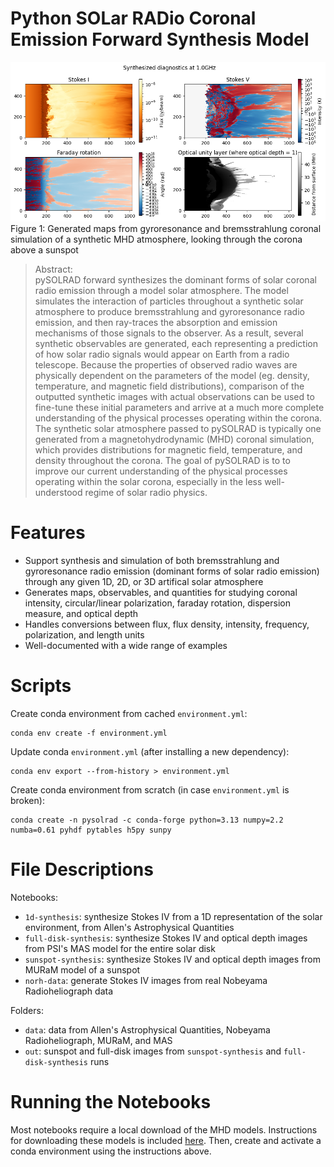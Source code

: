 # Python SOLar RADio Coronal Emission Forward Synthesis Model

![](out/sunspot-side.png)
Figure 1: Generated maps from gyroresonance and bremsstrahlung coronal simulation of a synthetic MHD atmosphere, looking through the corona above a sunspot

> Abstract:<br>pySOLRAD forward synthesizes the dominant forms of solar coronal radio emission through a model solar atmosphere. The model simulates the interaction of particles throughout a synthetic solar atmosphere to produce bremsstrahlung and gyroresonance radio emission, and then ray-traces the absorption and emission mechanisms of those signals to the observer. As a result, several synthetic observables are generated, each representing a prediction of how solar radio signals would appear on Earth from a radio telescope. Because the properties of observed radio waves are physically dependent on the parameters of the model (eg. density, temperature, and magnetic field distributions), comparison of the outputted synthetic images with actual observations can be used to fine-tune these initial parameters and arrive at a much more complete understanding of the physical processes operating within the corona. The synthetic solar atmosphere passed to pySOLRAD is typically one generated from a magnetohydrodynamic (MHD) coronal simulation, which provides distributions for magnetic field, temperature, and density throughout the corona. The goal of pySOLRAD is to to improve our current understanding of the physical processes operating within the solar corona, especially in the less well-understood regime of solar radio physics.

# Features
- Support synthesis and simulation of both bremsstrahlung and gyroresonance radio emission (dominant forms of solar radio emission) through any given 1D, 2D, or 3D artifical solar atmosphere
- Generates maps, observables, and quantities for studying coronal intensity, circular/linear polarization, faraday rotation, dispersion measure, and optical depth
- Handles conversions between flux, flux density, intensity, frequency, polarization, and length units
- Well-documented with a wide range of examples

# Scripts
Create conda environment from cached `environment.yml`:
```batch
conda env create -f environment.yml
```

Update conda `environment.yml` (after installing a new dependency):
```batch
conda env export --from-history > environment.yml
```

Create conda environment from scratch (in case `environment.yml` is broken):
```batch
conda create -n pysolrad -c conda-forge python=3.13 numpy=2.2 numba=0.61 pyhdf pytables h5py sunpy
```

# File Descriptions
Notebooks:
* `1d-synthesis`: synthesize Stokes IV from a 1D representation of the solar environment, from Allen's Astrophysical Quantities
* `full-disk-synthesis`: synthesize Stokes IV and optical depth images from PSI's MAS model for the entire solar disk
* `sunspot-synthesis`: synthesize Stokes IV and optical depth images from MURaM model of a sunspot
* `norh-data`: generate Stokes IV images from real Nobeyama Radioheliograph data

Folders:
* `data`: data from Allen's Astrophysical Quantities, Nobeyama Radioheliograph, MURaM, and MAS
* `out`: sunspot and full-disk images from `sunspot-synthesis` and `full-disk-synthesis` runs

# Running the Notebooks
Most notebooks require a local download of the MHD models. Instructions for downloading these models is included [here](models/models.md). Then, create and activate a conda environment using the instructions above.